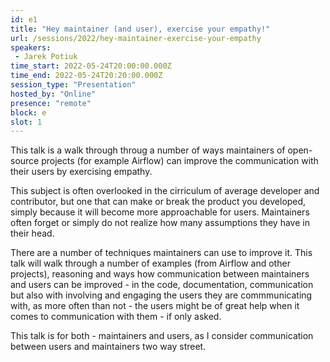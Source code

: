 ```yaml
---
id: e1
title: "Hey maintainer (and user), exercise your empathy!"
url: /sessions/2022/hey-maintainer-exercise-your-empathy
speakers:
 - Jarek Potiuk
time_start: 2022-05-24T20:00:00.000Z
time_end: 2022-05-24T20:20:00.000Z
session_type: "Presentation"
hosted_by: "Online"
presence: "remote"
block: e
slot: 1
---
```


This talk is a walk through throug a number of ways maintainers of open-source projects (for example Airflow) can improve the communication with their users by exercising empathy.
 
 
 
 This subject is often overlooked in the cirriculum of average developer and contributor, but one that can make or break the product you developed, simply because it will become more approachable for users. Maintainers often forget or simply do not realize how many assumptions they have in their head.
 
 
 
 There are a number of techniques maintainers can use to improve it. This talk will walk through a number of examples (from Airflow and other projects), reasoning and ways how communication between maintainers and users can be improved - in the code, documentation, communication but also with involving and engaging the users they are commmunicating with, as more often than not - the users might be of great help when it comes to communication with them - if only asked.
 
 
 
 This talk is for both - maintainers and users, as I consider communication between users and maintainers two way street.